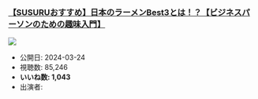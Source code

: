 ### [【SUSURUおすすめ】日本のラーメンBest3とは！？【ビジネスパーソンのための趣味入門】](https://www.youtube.com/watch?v=DUn_XNMd4Bc)
[![](https://img.youtube.com/vi/DUn_XNMd4Bc/sddefault.jpg)](https://www.youtube.com/watch?v=DUn_XNMd4Bc)
-   公開日: 2024-03-24
-   視聴数: 85,246
-   **いいね数: 1,043**
-   出演者: 
